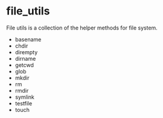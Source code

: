 file_utils
==========

File utils is a collection of the helper methods for file system.

- basename
- chdir
- dirempty
- dirname
- getcwd
- glob
- mkdir
- rm
- rmdir
- symlink
- testfile
- touch
